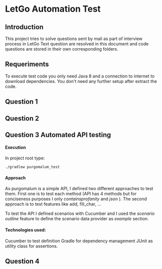# LetGo Automation Test
## Introduction
This project tries to solve questions sent by mail as part of interview process in LetGo
Text question are resolved in this document and code questions are stored in their own 
corresponding folders.

## Requeriments
To execute test code you only need Java 8 and a connection to internet to download dependencies.
You don't need any further setup after extract the code.

## Question 1

## Question 2

## Question 3 Automated API testing
#### Execution
In project root type:
```
./gradlew purgomalum_test
```
#### Approach
As purgomalum is a simple API, I defined two different approaches to test them. First one is
to test each method (API has 4 methods but for conciseness purposes I only *containsprofanity* and *json* ). 
The second approach is to test features like add, fill_char, ...

To test the API I defined scenarios with Cucumber and I used the *scenario outline* feature to define 
the scenario data provider as *example* section.

#### Technologies used:
Cucumber to test definition
Gradle for dependency management
JUnit as utility class for assertions. 


## Question 4
